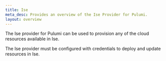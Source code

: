 ```yaml
---
title: Ise
meta_desc: Provides an overview of the Ise Provider for Pulumi.
layout: overview
---
```


The Ise provider for Pulumi can be used to provision any of the cloud resources available in Ise.

The Ise provider must be configured with credentials to deploy and update resources in Ise.
